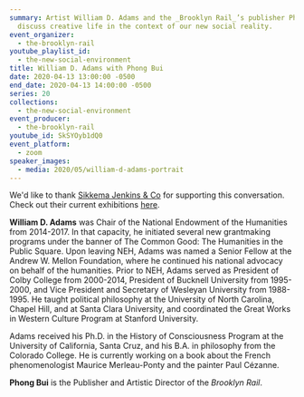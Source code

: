 ```yaml
---
summary: Artist William D. Adams and the _Brooklyn Rail_’s publisher Phong Bui
  discuss creative life in the context of our new social reality.
event_organizer:
  - the-brooklyn-rail
youtube_playlist_id:
  - the-new-social-environment
title: William D. Adams with Phong Bui
date: 2020-04-13 13:00:00 -0500
end_date: 2020-04-13 14:00:00 -0500
series: 20
collections:
  - the-new-social-environment
event_producer:
  - the-brooklyn-rail
youtube_id: SkSYOyb1dQ0
event_platform:
  - zoom
speaker_images:
  - media: 2020/05/william-d-adams-portrait
---
```

We'd like to thank  [Sikkema Jenkins & Co](https://www.sikkemajenkinsco.com/)  for supporting this conversation. Check out their current exhibitions [here](https://www.sikkemajenkinsco.com/current-exhibitions).

**William D. Adams** was Chair of the National Endowment of the Humanities from 2014-2017. In that capacity, he initiated several new grantmaking programs under the banner of The Common Good: The Humanities in the Public Square. Upon leaving NEH, Adams was named a Senior Fellow at the Andrew W. Mellon Foundation, where he continued his national advocacy on behalf of the humanities. Prior to NEH, Adams served as President of Colby College from 2000-2014, President of Bucknell University from 1995-2000, and Vice President and Secretary of Wesleyan University from 1988-1995. He taught political philosophy at the University of North Carolina, Chapel Hill, and at Santa Clara University, and coordinated the Great Works in Western Culture Program at Stanford University.

Adams received his Ph.D. in the History of Consciousness Program at the University of California, Santa Cruz, and his B.A. in philosophy from the Colorado College. He is currently working on a book about the French phenomenologist Maurice Merleau-Ponty and the painter Paul Cézanne.

**Phong Bui** is the Publisher and Artistic Director of the *Brooklyn Rail*.
